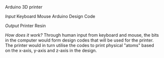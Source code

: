 Arduino 3D printer

*Input*
Keyboard
Mouse
Arduino Design Code

*Output*
Printer
Resin

*How does it work?*
Through human input from keyboard and mouse, the bits in the computer would form design codes that will be used for the printer. 
The printer would in turn utilise the codes to print physical "atoms" based on the x-axis, y-axis and z-axis in the design.

